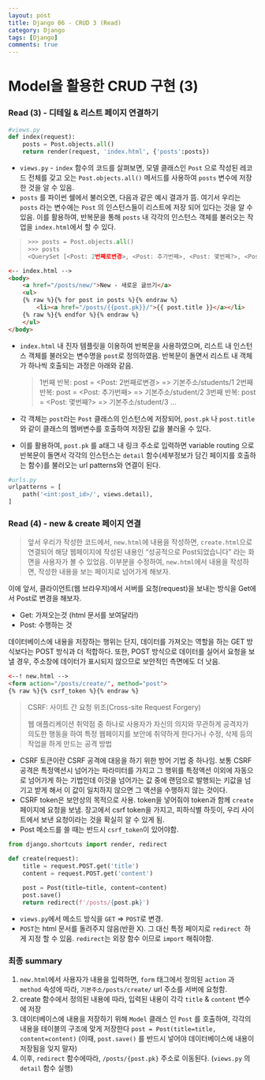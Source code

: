 ```yaml
---
layout: post
title: Django 06 - CRUD 3 (Read)
category: Django
tags: [Django]
comments: true
---
```






# Model을 활용한 CRUD 구현 (3)

### Read (3) - 디테일 & 리스트 페이지 연결하기

```python
#views.py
def index(request):
    posts = Post.objects.all()
    return render(request, 'index.html', {'posts':posts})
```

- `views.py` - `index` 함수의 코드를 살펴보면, 모델 클래스인 `Post` 으로 작성된 레코드 전체를 갖고 오는 `Post.objects.all()` 메서드를 사용하여 `posts` 변수에 저장한 것을 알 수 있음.
- `posts` 를 파이썬 쉘에서 불러오면, 다음과 같은 예시 결과가 뜸. 여기서 우리는  `posts` 라는 변수에는 `Post` 의 인스턴스들이 리스트에 저장 되어 있다는 것을 알 수 있음.  이를 활용하여, 반복문을 통해 `posts` 내 각각의 인스턴스 객체를 불러오는 작업을 `index.html`에서 할 수 있다.

> ```python
> >>> posts = Post.objects.all()
> >>> posts
> <QuerySet [<Post: 2번째로변경>, <Post: 추가번째>, <Post: 몇번째?>, <Post: 왜 나는  수업시간만되면>, <Post: 민재야>, <Post: [개념글]>, <Post: [뻘글]>, <Post: [정보]>, <Post: [to harry]>, <Post: 66666>, <Post: [to harry]>, <Post: 1번째>, <Post: 배가왜이리>, <Post: 123123>]>
> ```



```html
<-- index.html -->
<body>
    <a href="/posts/new/">New - 새로운 글쓰기</a>
    <ul>
    {% raw %}{% for post in posts %}{% endraw %}
        <li><a href="/posts/{{post.pk}}/">{{ post.title }}</a></li>    
    {% raw %}{% endfor %}{% endraw %}
    </ul>
</body>
```

- `index.html` 내 진자 템플릿을 이용하여 반복문을 사용하였으며, 리스트 내 인스턴스 객체를 불러오는 변수명을 `post`로 정의하였음. 반복문이 돌면서 리스트 내 객체가 하나씩 호출되는 과정은 아래와 같음.

  > 1번째 반복: post = <Post: 2번째로변경> => 기본주소/students/1
  > 2번째 반복: post = <Post: 추가번째> => 기본주소/student/2
  > 3번째 반복: post = <Post: 몇번째?> => 기본주소/student/3
  > ...

- 각 객체는 `post`라는 `Post` 클래스의 인스턴스에 저장되어, `post.pk` 나 `post.title` 와 같이 클래스의 멤버변수를 호출하여 저장된 값을 불러올 수 있다. 

- 이를 활용하여, `post.pk` 를  a태그 내 링크 주소로 입력하면 variable routing 으로 반복문이 돌면서 각각의 인스턴스는  `detail` 함수(세부정보가 담긴 페이지를 호출하는 함수)를 불러오는 url patterns와 연결이 된다.

```python
#urls.py
urlpatterns = [
    path('<int:post_id>/', views.detail),
]
```



### Read (4) - new & create 페이지 연결

> 앞서 우리가 작성한 코드에서, `new.html`에 내용을 작성하면, `create.html`으로 연결되어 해당 웹페이지에 작성된 내용인 “성공적으로 Post되었습니다” 라는 화면을 사용자가 볼 수 있었음. 이부분을 수정하여,  `new.html`에서 내용을 작성하면, 작성한 내용을 보는 페이지로 넘어가게 해보자.

이에 앞서, 클라이언트(웹 브라우저)에서 서버를 요청(request)을 보내는 방식을 Get에서 Post로 변경을 해보자.

- Get: 가져오는것 (html 문서를 보여달라!) 
- Post: 수행하는 것

데이터베이스에 내용을 저장하는 행위는 단지, 데이터를 가져오는 역할을 하는 GET 방식보다는 POST 방식과 더 적합하다. 또한, POST 방식으로 데이터를 실어서 요청을 보낼 경우, 주소창에 데이터가 표시되지 않으므로 보안적인 측면에도 더 낫음.

```html
<--! new.html -->
<form action="/posts/create/", method="post">
{% raw %}{% csrf_token %}{% endraw %}
```

> CSRF: 사이트 간 요청 위조(Cross-site Request Forgery)
>
> 웹 애플리케이션 취약점 중 하나로 사용자가 자신의 의지와 무관하게 공격자가 의도한 행동을 하여 특정 웹페이지를 보안에 취약하게 한다거나 수정, 삭제 등의 작업을 하게 만드는 공격 방법

- CSRF 토큰이란 CSRF 공격에 대응을 하기 위한 방어 기법 중 하나임. 보통 CSRF공격은 특정액션시 넘어가는 파라미터를 가지고 그 행위를 특정액션 이외에 자동으로 넘어가게 하는 기법인데 이것을 넘어가는 값 중에 랜덤으로 발행되는 키값을 넘기고 받게 해서 이 값이 일치하지 않으면 그 액션을 수행하지 않는 것이다.
- CSRF token은 보안상의 목적으로 사용. token을 넣어줘야 token과 함께 `create` 페이지에 요청을 보냄. 장고에서  csrf token을 가지고,  피하식별 하듯이, 우리 사이트에서 보낸 요청이라는 것을 확실히 알 수 있게 됨.
- Post 메소드를 쓸 때는 반드시 `csrf_token`이 있어야함.

```python
from django.shortcuts import render, redirect

def create(request):
    title = request.POST.get('title')
    content = request.POST.get('content')
    
    post = Post(title=title, content=content)
    post.save()
    return redirect(f'/posts/{post.pk}')
```

- `views.py`에서  메소드 방식을 `GET` => `POST`로 변경.
- `POST`는 html 문서를 돌려주지 않음(반환 X).  그 대신 특정 페이지로 `redirect `하게 지정 할 수 있음.
  `redirect`는 외장 함수 이므로 `import` 해줘야함.



### 최종 summary 

1) `new.html`에서 사용자가 내용을 입력하면,  `form` 태그에서 정의된 `action` 과 `method` 속성에 따라, `기본주소/posts/create/`  url 주소를 서버에 요청함.  
2) create 함수에서 정의된 내용에 따라, 입력된 내용이 각각 `title` & `content` 변수에 저장
3) 데이터베이스에 내용을 저장하기 위해 `Model` 클래스 인 `Post` 를 호출하여, 각각의 내용을 테이블의 구조에 맞게 저장한다 `post = Post(title=title, content=content)` (이때, `post.save()` 를 반드시 넣어야 데이터베이스에 내용이 저장됨을 잊지 말자)
4) 이후, `redirect` 함수에따라, `/posts/{post.pk}` 주소로 이동된다. (`views.py` 의 `detail` 함수 실행)

